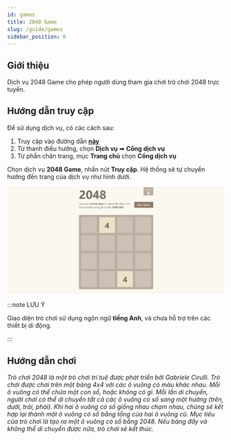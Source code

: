 ```yaml
---
id: games
title: 2048 Game
slug: /guide/games
sidebar_position: 6
---
```


## Giới thiệu

Dịch vụ 2048 Game cho phép người dùng tham gia chơi trò chơi 2048 trực tuyến.

## Hướng dẫn truy cập

Để sử dụng dịch vụ, có các cách sau:

1. Truy cập vào đường dẫn [**này**](https://2048.builetuananh.name.vn/)
2. Từ thanh điều hướng, chọn **Dịch vụ** ➡ **Cổng dịch vụ**
3. Từ phần chân trang, mục **Trang chủ** chọn **Cổng dịch vụ**

Chọn dịch vụ **2048 Game**, nhấn nút **Truy cập**. Hệ thống sẽ tự chuyển hướng đến trang của dịch vụ như hình dưới.

![2048 Game](../../public/img/services/game.png)

:::note LƯU Ý

Giao diện trò chơi sử dụng ngôn ngữ **tiếng Anh**, và chưa hỗ trợ trên các thiết bị di động.

:::

## Hướng dẫn chơi

_Trò chơi 2048 là một trò chơi trí tuệ được phát triển bởi Gabriele Cirulli. Trò chơi được chơi trên một bảng 4x4 với các ô vuông có màu khác nhau. Mỗi ô vuông có thể chứa một con số, hoặc không có gì. Mỗi lần di chuyển, người chơi có thể di chuyển tất cả các ô vuông có số sang một hướng (trên, dưới, trái, phải). Khi hai ô vuông có số giống nhau chạm nhau, chúng sẽ kết hợp lại thành một ô vuông có số bằng tổng của hai ô vuông cũ. Mục tiêu của trò chơi là tạo ra một ô vuông có số bằng 2048. Nếu bảng đầy và không thể di chuyển được nữa, trò chơi sẽ kết thúc._
